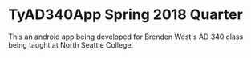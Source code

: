# TyAD340App Spring 2018 Quarter
This an android app being developed for Brenden West's AD 340 class being taught at North Seattle College. 

